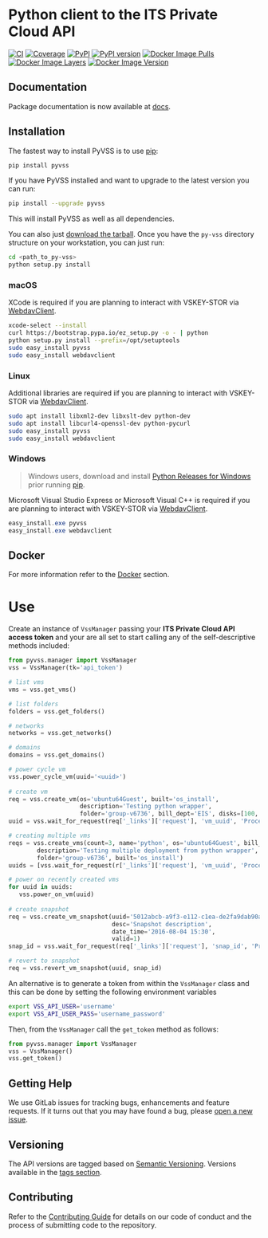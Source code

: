 # Python client to the ITS Private Cloud API

[![CI][build-img]](https://gitlab-ee.eis.utoronto.ca/vss/py-vss/commits/master)
[![Coverage][coverage-img]](https://gitlab-ee.eis.utoronto.ca/vss/py-vss/commits/master)
[![PyPI][pypi-img]](https://pypi.python.org/pypi/pyvss)
[![PyPI version][pyver-img]](https://pypi.python.org/pypi/pyvss)
[![Docker Image Pulls][docker-pulls-img]][docker-image]
[![Docker Image Layers][docker-layer-img]][docker-image]
[![Docker Image Version][docker-version-img]][docker-image]

   
## Documentation

Package documentation is now available at [docs][docs].

## Installation

The fastest way to install PyVSS is to use [pip][pip]:

```bash
pip install pyvss
```

If you have PyVSS installed and want to upgrade to the latest version you can run:

```bash
pip install --upgrade pyvss
```

This will install PyVSS as well as all dependencies. 

You can also just [download the tarball][download the tarball]. Once you have the `py-vss` directory structure on your workstation, you can just run:

```bash
cd <path_to_py-vss>
python setup.py install
```

### macOS

XCode is required if you are planning to interact with VSKEY-STOR via [WebdavClient][WebdavClient].

```bash
xcode-select --install
curl https://bootstrap.pypa.io/ez_setup.py -o - | python
python setup.py install --prefix=/opt/setuptools
sudo easy_install pyvss
sudo easy_install webdavclient
```

### Linux

Additional libraries are required iif you are planning to interact with VSKEY-STOR via [WebdavClient][WebdavClient].

```bash
sudo apt install libxml2-dev libxslt-dev python-dev
sudo apt install libcurl4-openssl-dev python-pycurl
sudo easy_install pyvss
sudo easy_install webdavclient
```

### Windows

> Windows users, download and install [Python Releases for Windows][Python Releases for Windows] prior running [pip][pip].

Microsoft Visual Studio Express or Microsoft Visual C++ is required if you are planning
to interact with VSKEY-STOR via [WebdavClient][WebdavClient].

```powershell
easy_install.exe pyvss
easy_install.exe webdavclient
```

## Docker

For more information refer to the [Docker](docker/README.md) section.

Use
===

Create an instance of ``VssManager`` passing your **ITS Private Cloud API access token**
and your are all set to start calling any of the self-descriptive methods included:

```python
from pyvss.manager import VssManager
vss = VssManager(tk='api_token')

# list vms
vms = vss.get_vms()

# list folders
folders = vss.get_folders()

# networks
networks = vss.get_networks()

# domains
domains = vss.get_domains()

# power cycle vm
vss.power_cycle_vm(uuid='<uuid>')
   
# create vm
req = vss.create_vm(os='ubuntu64Guest', built='os_install',
                    description='Testing python wrapper',
                    folder='group-v6736', bill_dept='EIS', disks=[100, 100])
uuid = vss.wait_for_request(req['_links']['request'], 'vm_uuid', 'Processed')

# creating multiple vms
reqs = vss.create_vms(count=3, name='python', os='ubuntu64Guest', bill_dept='EIS',
        description='Testing multiple deployment from python wrapper',
        folder='group-v6736', built='os_install')
uuids = [vss.wait_for_request(r['_links']['request'], 'vm_uuid', 'Processed') for r in reqs]

# power on recently created vms
for uuid in uuids:
   vss.power_on_vm(uuid)
        
# create snapshot
req = vss.create_vm_snapshot(uuid='5012abcb-a9f3-e112-c1ea-de2fa9dab90a',
                             desc='Snapshot description',
                             date_time='2016-08-04 15:30',
                             valid=1)
snap_id = vss.wait_for_request(req['_links']['request'], 'snap_id', 'Processed')

# revert to snapshot
req = vss.revert_vm_snapshot(uuid, snap_id)
```

An alternative is to generate a token from within the ``VssManager`` class and this can be done
by setting the following environment variables

```bash
export VSS_API_USER='username'
export VSS_API_USER_PASS='username_password'
```

Then, from the ``VssManager`` call the ``get_token`` method as follows:

```python
from pyvss.manager import VssManager
vss = VssManager()
vss.get_token()
```   

## Getting Help

We use GitLab issues for tracking bugs, enhancements and feature requests.
If it turns out that you may have found a bug, please [open a new issue][open a new issue].

## Versioning

The API versions are tagged based on [Semantic Versioning](https://semver.org/). Versions available in the 
[tags section](https://gitlab-ee.eis.utoronto.ca/vss/py-vss/tags).

## Contributing

Refer to the [Contributing Guide](CONTRIBUTING.md) for details on our code of conduct and the process of 
submitting code to the repository.

[docs]: https://eis.utoronto.ca/~vss/pyvss/
[download the tarball]: https://pypi.python.org/pypi/pyvss
[Click]: http://click.pocoo.org/6/
[Python Releases for Windows]: https://www.python.org/downloads/windows/
[pip]: http://www.pip-installer.org/en/latest/
[open a new issue]: https://gitlab-ee.eis.utoronto.ca/vss/py-vss/issues/new>
[WebdavClient]: http://designerror.github.io/webdav-client-python/
[Alpine Linux]: https://hub.docker.com/_/alpine/
[PyVSS]: https://pypi.python.org/pypi/pyvss
[build-img]: https://gitlab-ee.eis.utoronto.ca/vss/py-vss/badges/master/build.svg
[coverage-img]: https://gitlab-ee.eis.utoronto.ca/vss/py-vss/badges/master/coverage.svg
[pypi-img]: https://img.shields.io/pypi/v/pyvss.svg
[pyver-img]: https://img.shields.io/pypi/pyversions/pyvss.svg
[docker-pulls-img]:  https://img.shields.io/docker/pulls/uofteis/pyvss.svg
[docker-layer-img]: https://images.microbadger.com/badges/image/uofteis/pyvss.svg
[docker-version-img]: https://images.microbadger.com/badges/version/uofteis/pyvss.svg
[docker-image]: https://hub.docker.com/r/uofteis/pyvss/
